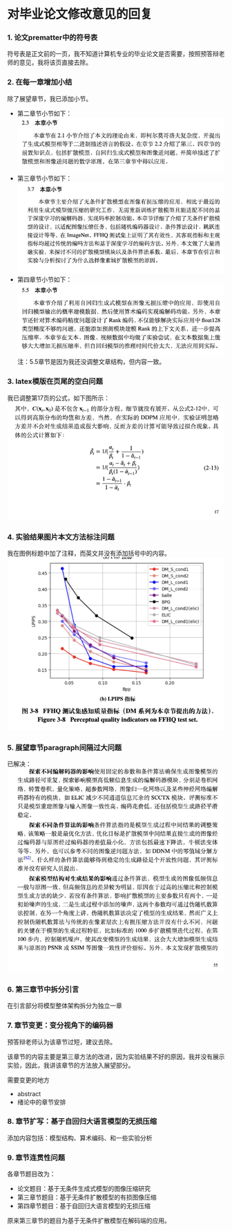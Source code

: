 # 对毕业论文修改意见的回复
### 1. 论文prematter中的符号表
符号表是正文前的一页，我不知道计算机专业的毕业论文是否需要，按照预答辩老师的意见，我将该页直接去除。

### 2. 在每一章增加小结
除了展望章节，我已添加小节。
- 第二章节小节如下：
![alt text](image-1.png)
- 第三章节小节如下：
![alt text](image-2.png)
- 第四章节小节如下：
![alt text](image-3.png)
注：5.5章节是因为我还没调整文章结构，但内容一致。

### 3. latex模版在页尾的空白问题
我已调整第17页的公式，如下图所示：
![alt text](image.png)

### 4. 实验结果图片本文方法标注问题
我在图例标题中加了注释，而英文并没有添加括号中的内容。
![alt text](image-4.png)

### 5. 展望章节paragraph间隔过大问题
已解决：
![alt text](image-5.png)

### 6. 第三章节中拆分引言
在引言部分将模型整体架构拆分为独立一章

### 7. 章节变更：变分视角下的编码器
预答辩老师认为该章节过短，建议去除。

该章节的内容主要是第三章方法的改进，因为实验结果不好的原因，我并没有展示实验，因此，我讲该章节的方法放入展望部分。

需要变更的地方
- abstract
- 绪论中的章节安排

### 8. 章节扩写：基于自回归大语言模型的无损压缩
添加内容包括：模型结构、算术编码、和一些实验分析

### 9. 章节连贯性问题
各章节题目改为：
- 论文题目：基于无条件生成式模型的图像压缩研究
- 第三章节题目：基于无条件扩散模型的有损图像压缩
- 第四章节题目：基于自回归大语言模型的无损压缩

原来第三章节的题目为基于无条件扩散模型在解码端的应用。